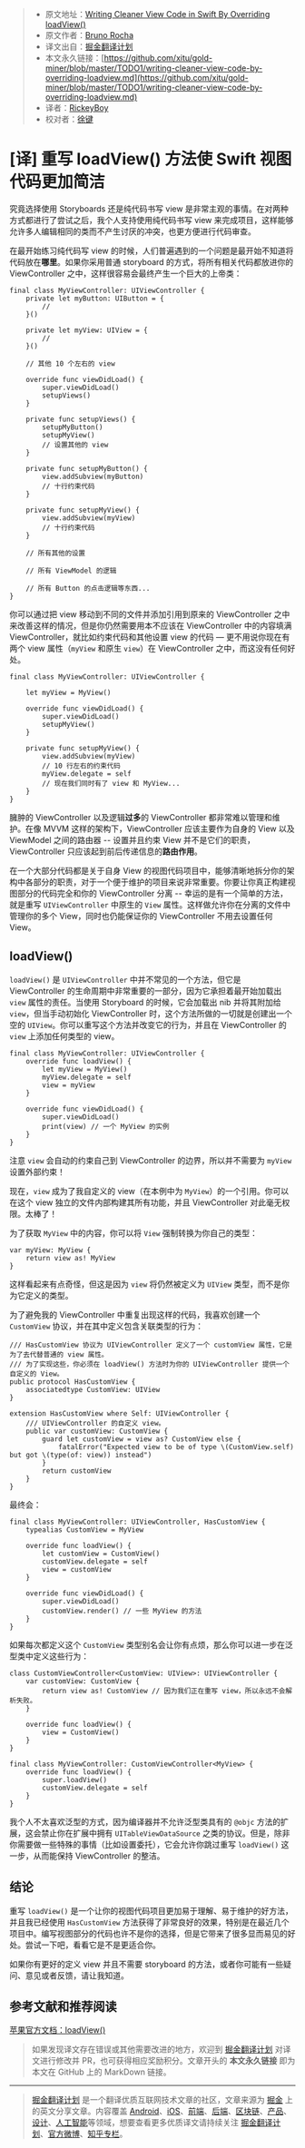 > * 原文地址：[Writing Cleaner View Code in Swift By Overriding loadView()](https://swiftrocks.com/writing-cleaner-view-code-by-overriding-loadview.html)
> * 原文作者：[Bruno Rocha](https://bit.ly/2IY5F4Y)
> * 译文出自：[掘金翻译计划](https://github.com/xitu/gold-miner)
> * 本文永久链接：[https://github.com/xitu/gold-miner/blob/master/TODO1/writing-cleaner-view-code-by-overriding-loadview.md](https://github.com/xitu/gold-miner/blob/master/TODO1/writing-cleaner-view-code-by-overriding-loadview.md)
> * 译者：[RickeyBoy](https://github.com/RickeyBoy)
> * 校对者：[徐键](https://github.com/foxxnuaa)

# [译] 重写 loadView() 方法使 Swift 视图代码更加简洁

究竟选择使用 Storyboards 还是纯代码书写 view 是非常主观的事情。在对两种方式都进行了尝试之后，我个人支持使用纯代码书写 view 来完成项目，这样能够允许多人编辑相同的类而不产生讨厌的冲突，也更方便进行代码审查。

在最开始练习纯代码写 view 的时候，人们普遍遇到的一个问题是最开始不知道将代码放在**哪里**。如果你采用普通 storyboard 的方式，将所有相关代码都放进你的 ViewController 之中，这样很容易会最终产生一个巨大的上帝类：

```
final class MyViewController: UIViewController {
    private let myButton: UIButton = {
    	//
    }()
  
  	private let myView: UIView = {
    	//
    }()
  
  	// 其他 10 个左右的 view
  
  	override func viewDidLoad() {
        super.viewDidLoad()
      	setupViews()
    }
  
  	private func setupViews() {
    	setupMyButton()
      	setupMyView()
      	// 设置其他的 view
    }
  
  	private func setupMyButton() {
  	    view.addSubview(myButton)
    	// 十行约束代码
    }
  
    private func setupMyView() {
  	    view.addSubview(myView)
    	// 十行约束代码
    }
  
  	// 所有其他的设置
  
  	// 所有 ViewModel 的逻辑
  
  	// 所有 Button 的点击逻辑等东西...
}
```

你可以通过把 view 移动到不同的文件并添加引用到原来的 ViewController 之中来改善这样的情况，但是你仍然需要用本不应该在 ViewController 中的内容填满 ViewController，就比如约束代码和其他设置 view 的代码 — 更不用说你现在有两个 view 属性（`myView` 和原生 `view`）在 ViewController 之中，而这没有任何好处。

```
final class MyViewController: UIViewController {
    
	let myView = MyView()
  
  	override func viewDidLoad() {
        super.viewDidLoad()
      	setupMyView()
    }
  
  	private func setupMyView() {
  	    view.addSubview(myView)
    	// 10 行左右的约束代码
    	myView.delegate = self
    	// 现在我们同时有了 view 和 MyView...
    }
}
```

臃肿的 ViewController 以及逻辑**过多**的 ViewController 都非常难以管理和维护。在像 MVVM 这样的架构下，ViewController 应该主要作为自身的 View 以及 ViewModel 之间的路由器 -- 设置并且约束 View 并不是它们的职责，ViewController 只应该起到前后传递信息的**路由作用**。

在一个大部分代码都是关于自身 View 的视图代码项目中，能够清晰地拆分你的架构中各部分的职责，对于一个便于维护的项目来说非常重要。你要让你真正构建视图部分的代码完全和你的 ViewController 分离 -- 幸运的是有一个简单的方法，就是重写 `UIViewController` 中原生的 `View` 属性。这样做允许你在分离的文件中管理你的多个 View，同时也仍能保证你的 ViewController 不用去设置任何 View。

## loadView()

`loadView()` 是 `UIViewController` 中并不常见的一个方法，但它是 ViewController 的生命周期中非常重要的一部分，因为它承担着最开始加载出 `view` 属性的责任。当使用 Storyboard 的时候，它会加载出 nib 并将其附加给 `view`，但当手动初始化 ViewController 时，这个方法所做的一切就是创建出一个空的 `UIView`。你可以重写这个方法并改变它的行为，并且在 ViewController 的 `view` 上添加任何类型的 view。

```
final class MyViewController: UIViewController {
	override func loadView() {
	    let myView = MyView()
	    myView.delegate = self
        view = myView
    }

    override func viewDidLoad() {
        super.viewDidLoad()
		print(view) // 一个 MyView 的实例
	}
}
```

注意 `view` 会自动的约束自己到 ViewController 的边界，所以并不需要为 `myView` 设置外部约束！

现在，`view` 成为了我自定义的 view（在本例中为 `MyView`）的一个引用。你可以在这个 view 独立的文件内部构建其所有功能，并且 ViewController 对此毫无权限。太棒了！

为了获取 `MyView` 中的内容，你可以将 `View` 强制转换为你自己的类型：

```
var myView: MyView {
    return view as! MyView
}
```

这样看起来有点奇怪，但这是因为 `view` 将仍然被定义为 `UIView` 类型，而不是你为它定义的类型。

为了避免我的 ViewController 中重复出现这样的代码，我喜欢创建一个 `CustomView` 协议，并在其中定义包含关联类型的行为：

```
/// HasCustomView 协议为 UIViewController 定义了一个 customView 属性，它是为了去代替普通的 view 属性。
/// 为了实现这些，你必须在 loadView() 方法时为你的 UIViewController 提供一个自定义的 View。
public protocol HasCustomView {
    associatedtype CustomView: UIView
}

extension HasCustomView where Self: UIViewController {
    /// UIViewController 的自定义 view。
    public var customView: CustomView {
        guard let customView = view as? CustomView else {
            fatalError("Expected view to be of type \(CustomView.self) but got \(type(of: view)) instead")
        }
        return customView
    }
}
```

最终会：

```
final class MyViewController: UIViewController, HasCustomView {
	typealias CustomView = MyView

	override func loadView() {
	    let customView = CustomView()
	    customView.delegate = self
        view = customView
    }

    override func viewDidLoad() {
    	super.viewDidLoad()
    	customView.render() // 一些 MyView 的方法
	}
}
```

如果每次都定义这个 `CustomView` 类型别名会让你有点烦，那么你可以进一步在泛型类中定义这些行为：

```
class CustomViewController<CustomView: UIView>: UIViewController {
    var customView: CustomView {
        return view as! CustomView // 因为我们正在重写 view，所以永远不会解析失败。
    }

    override func loadView() {
        view = CustomView()
    }
}

final class MyViewController: CustomViewController<MyView> {
	override func loadView() {
		super.loadView()
	    customView.delegate = self
    }
}
```

我个人不太喜欢泛型的方式，因为编译器并不允许泛型类具有的 `@objc` 方法的扩展，这会禁止你在扩展中拥有 `UITableViewDataSource` 之类的协议。但是，除非你需要做一些特殊的事情（比如设置委托），它会允许你跳过重写 `loadView()` 这一步，从而能保持 ViewController 的整洁。

## 结论

重写 `loadView()` 是一个让你的视图代码项目更加易于理解、易于维护的好方法，并且我已经使用 `HasCustomView` 方法获得了非常良好的效果，特别是在最近几个项目中。编写视图部分的代码也许不是你的选择，但是它带来了很多显而易见的好处。尝试一下吧，看看它是不是更适合你。

如果你有更好的定义 view 并且不需要 storyboard 的方法，或者你可能有一些疑问、意见或者反馈，请让我知道。

## 参考文献和推荐阅读

[苹果官方文档：loadView()](https://developer.apple.com/documentation/uikit/uiviewcontroller/1621454-loadview)

> 如果发现译文存在错误或其他需要改进的地方，欢迎到 [掘金翻译计划](https://github.com/xitu/gold-miner) 对译文进行修改并 PR，也可获得相应奖励积分。文章开头的 **本文永久链接** 即为本文在 GitHub 上的 MarkDown 链接。

---

> [掘金翻译计划](https://github.com/xitu/gold-miner) 是一个翻译优质互联网技术文章的社区，文章来源为 [掘金](https://juejin.im) 上的英文分享文章。内容覆盖 [Android](https://github.com/xitu/gold-miner#android)、[iOS](https://github.com/xitu/gold-miner#ios)、[前端](https://github.com/xitu/gold-miner#前端)、[后端](https://github.com/xitu/gold-miner#后端)、[区块链](https://github.com/xitu/gold-miner#区块链)、[产品](https://github.com/xitu/gold-miner#产品)、[设计](https://github.com/xitu/gold-miner#设计)、[人工智能](https://github.com/xitu/gold-miner#人工智能)等领域，想要查看更多优质译文请持续关注 [掘金翻译计划](https://github.com/xitu/gold-miner)、[官方微博](http://weibo.com/juejinfanyi)、[知乎专栏](https://zhuanlan.zhihu.com/juejinfanyi)。